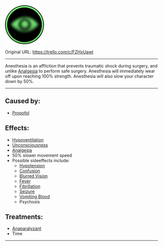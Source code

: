![anesthesia.png\|200](./Anesthesia%20-%20Attachments/6718845db30472d958dd7a8d.png)

Original URL: https://trello.com/c/FZHxUawt

---

Anesthesia is an affliction that prevents traumatic shock during surgery, and unlike [Analgesia](Analgesia.md) to perform safe surgery. Anesthesia will immediately wear off upon reaching 100% strength. Anesthesia will also slow your character down by 50%.

---

## Caused by:

- [Propofol](../Items/Propofol.md)

## Effects:

- [Hypoventilation](../Lungs/Hypoventilation.md)
- [Unconsciousness](../Head_Brain/Unconsciousness.md)
- [Analgesia](Analgesia.md)
- 50% slower movement speed
- Possible sideeffects include:
  - [Hypotension](../Blood/Hypotension.md)
  - [Confusion](../Symptoms/Confusion%201.md)
  - [Blurred Vision](../Symptoms/Blurred%20Vision.md)
  - [Fever](../Symptoms/Fever.md)
  - [Fibrillation](../Heart/Fibrillation.md)
  - [Seizure](../Head_Brain/Seizure.md)
  - [Vomiting Blood](../Symptoms/Vomiting%20Blood.md)
  - Psychosis

## Treatments:

- [Anaparalyzant](../Items/Anaparalyzant.md)
- Time

---

